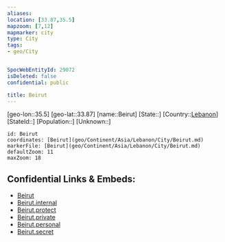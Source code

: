```yaml
---
aliases: 
location: [33.87,35.5]
mapzoom: [7,12] 
mapmarker: city 
type: City
tags:
- geo/City


SpocWebEntityId: 29072
isDeleted: false
confidential: public

title: Beirut
---
```

[geo-lon::35.5]
[geo-lat::33.87]
[name::Beirut]
[State::]
[Country::[Lebanon](geo/Continent/Asia/Lebanon.md)]
[StateId::]
[Population::]
[Unknown::]


```leaflet
id: Beirut
coordinates: [Beirut](geo/Continent/Asia/Lebanon/City/Beirut.md)
markerFile: [Beirut](geo/Continent/Asia/Lebanon/City/Beirut.md)
defaultZoom: 11 
maxZoom: 18
```


## Confidential Links & Embeds: 
- [Beirut](../../../../../../_public/geo/Continent/Asia/Lebanon/City/Beirut.md) 
- [Beirut.internal](../../../../../../_internal/geo/Continent/Asia/Lebanon/City/Beirut.internal.md) 
- [Beirut.protect](../../../../../../_protect/geo/Continent/Asia/Lebanon/City/Beirut.protect.md) 
- [Beirut.private](../../../../../../_private/geo/Continent/Asia/Lebanon/City/Beirut.private.md) 
- [Beirut.personal](../../../../../../_personal/geo/Continent/Asia/Lebanon/City/Beirut.personal.md) 
- [Beirut.secret](../../../../../../_secret/geo/Continent/Asia/Lebanon/City/Beirut.secret.md) 
